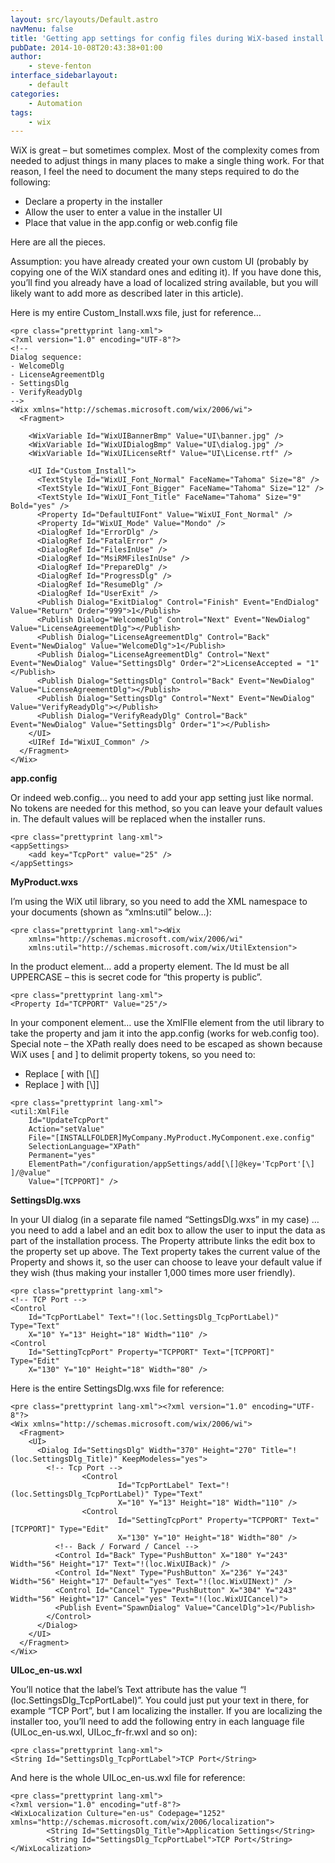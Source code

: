 ```yaml
---
layout: src/layouts/Default.astro
navMenu: false
title: 'Getting app settings for config files during WiX-based install'
pubDate: 2014-10-08T20:43:38+01:00
author:
    - steve-fenton
interface_sidebarlayout:
    - default
categories:
    - Automation
tags:
    - wix
---
```


WiX is great – but sometimes complex. Most of the complexity comes from needed to adjust things in many places to make a single thing work. For that reason, I feel the need to document the many steps required to do the following:

- Declare a property in the installer
- Allow the user to enter a value in the installer UI
- Place that value in the app.config or web.config file

Here are all the pieces.

Assumption: you have already created your own custom UI (probably by copying one of the WiX standard ones and editing it). If you have done this, you’ll find you already have a load of localized string available, but you will likely want to add more as described later in this article).

Here is my entire Custom\_Install.wxs file, just for reference…

```
<pre class="prettyprint lang-xml">
<?xml version="1.0" encoding="UTF-8"?>
<!--
Dialog sequence:
- WelcomeDlg
- LicenseAgreementDlg
- SettingsDlg
- VerifyReadyDlg
-->
<Wix xmlns="http://schemas.microsoft.com/wix/2006/wi">
  <Fragment>
   
    <WixVariable Id="WixUIBannerBmp" Value="UI\banner.jpg" />
    <WixVariable Id="WixUIDialogBmp" Value="UI\dialog.jpg" />
    <WixVariable Id="WixUILicenseRtf" Value="UI\License.rtf" />
   
    <UI Id="Custom_Install">
      <TextStyle Id="WixUI_Font_Normal" FaceName="Tahoma" Size="8" />
      <TextStyle Id="WixUI_Font_Bigger" FaceName="Tahoma" Size="12" />
      <TextStyle Id="WixUI_Font_Title" FaceName="Tahoma" Size="9" Bold="yes" />
      <Property Id="DefaultUIFont" Value="WixUI_Font_Normal" />
      <Property Id="WixUI_Mode" Value="Mondo" />
      <DialogRef Id="ErrorDlg" />
      <DialogRef Id="FatalError" />
      <DialogRef Id="FilesInUse" />
      <DialogRef Id="MsiRMFilesInUse" />
      <DialogRef Id="PrepareDlg" />
      <DialogRef Id="ProgressDlg" />
      <DialogRef Id="ResumeDlg" />
      <DialogRef Id="UserExit" />
      <Publish Dialog="ExitDialog" Control="Finish" Event="EndDialog" Value="Return" Order="999">1</Publish>
      <Publish Dialog="WelcomeDlg" Control="Next" Event="NewDialog" Value="LicenseAgreementDlg"></Publish>
      <Publish Dialog="LicenseAgreementDlg" Control="Back" Event="NewDialog" Value="WelcomeDlg">1</Publish>
      <Publish Dialog="LicenseAgreementDlg" Control="Next" Event="NewDialog" Value="SettingsDlg" Order="2">LicenseAccepted = "1"</Publish>
      <Publish Dialog="SettingsDlg" Control="Back" Event="NewDialog" Value="LicenseAgreementDlg"></Publish>
      <Publish Dialog="SettingsDlg" Control="Next" Event="NewDialog" Value="VerifyReadyDlg"></Publish>
      <Publish Dialog="VerifyReadyDlg" Control="Back" Event="NewDialog" Value="SettingsDlg" Order="1"></Publish>
    </UI>
    <UIRef Id="WixUI_Common" />
  </Fragment>
</Wix>
```
**app.config**

Or indeed web.config… you need to add your app setting just like normal. No tokens are needed for this method, so you can leave your default values in. The default values will be replaced when the installer runs.

```
<pre class="prettyprint lang-xml">
<appSettings>
    <add key="TcpPort" value="25" />
</appSettings>
```
**MyProduct.wxs**

I’m using the WiX util library, so you need to add the XML namespace to your documents (shown as “xmlns:util” below…):

```
<pre class="prettyprint lang-xml"><Wix
    xmlns="http://schemas.microsoft.com/wix/2006/wi"
    xmlns:util="http://schemas.microsoft.com/wix/UtilExtension">
```
In the product element… add a property element. The Id must be all UPPERCASE – this is secret code for “this property is public”.

```
<pre class="prettyprint lang-xml">
<Property Id="TCPPORT" Value="25"/>
```
In your component element… use the XmlFIle element from the util library to take the property and jam it into the app.config (works for web.config too). Special note – the XPath really does need to be escaped as shown because WiX uses \[ and \] to delimit property tokens, so you need to:

- Replace \[ with \[\\\[\]
- Replace \] with \[\\\]\]

```
<pre class="prettyprint lang-xml">
<util:XmlFile
    Id="UpdateTcpPort"
    Action="setValue"
    File="[INSTALLFOLDER]MyCompany.MyProduct.MyComponent.exe.config"
    SelectionLanguage="XPath"
    Permanent="yes"
    ElementPath="/configuration/appSettings/add[\[]@key='TcpPort'[\] ]/@value"
    Value="[TCPPORT]" />
```
**SettingsDlg.wxs**

In your UI dialog (in a separate file named “SettingsDlg.wxs” in my case) … you need to add a label and an edit box to allow the user to input the data as part of the installation process. The Property attribute links the edit box to the property set up above. The Text property takes the current value of the Property and shows it, so the user can choose to leave your default value if they wish (thus making your installer 1,000 times more user friendly).

```
<pre class="prettyprint lang-xml">
<!-- TCP Port -->
<Control
    Id="TcpPortLabel" Text="!(loc.SettingsDlg_TcpPortLabel)" Type="Text"
    X="10" Y="13" Height="18" Width="110" />
<Control
    Id="SettingTcpPort" Property="TCPPORT" Text="[TCPPORT]" Type="Edit"
    X="130" Y="10" Height="18" Width="80" />
```
Here is the entire SettingsDlg.wxs file for reference:

```
<pre class="prettyprint lang-xml"><?xml version="1.0" encoding="UTF-8"?>
<Wix xmlns="http://schemas.microsoft.com/wix/2006/wi">
  <Fragment>
    <UI>
      <Dialog Id="SettingsDlg" Width="370" Height="270" Title="!(loc.SettingsDlg_Title)" KeepModeless="yes">
        <!-- Tcp Port -->
                <Control
                        Id="TcpPortLabel" Text="!(loc.SettingsDlg_TcpPortLabel)" Type="Text"
                        X="10" Y="13" Height="18" Width="110" />
                <Control
                        Id="SettingTcpPort" Property="TCPPORT" Text="[TCPPORT]" Type="Edit"
                        X="130" Y="10" Height="18" Width="80" />
          <!-- Back / Forward / Cancel -->
          <Control Id="Back" Type="PushButton" X="180" Y="243" Width="56" Height="17" Text="!(loc.WixUIBack)" />
          <Control Id="Next" Type="PushButton" X="236" Y="243" Width="56" Height="17" Default="yes" Text="!(loc.WixUINext)" />
          <Control Id="Cancel" Type="PushButton" X="304" Y="243" Width="56" Height="17" Cancel="yes" Text="!(loc.WixUICancel)">
          <Publish Event="SpawnDialog" Value="CancelDlg">1</Publish>
        </Control>
      </Dialog>
    </UI>
  </Fragment>
</Wix>
```
**UILoc\_en-us.wxl**

You’ll notice that the label’s Text attribute has the value “!(loc.SettingsDlg\_TcpPortLabel)”. You could just put your text in there, for example “TCP Port”, but I am localizing the installer. If you are localizing the installer too, you’ll need to add the following entry in each language file (UILoc\_en-us.wxl, UILoc\_fr-fr.wxl and so on):

```
<pre class="prettyprint lang-xml">
<String Id="SettingsDlg_TcpPortLabel">TCP Port</String>
```
And here is the whole UILoc\_en-us.wxl file for reference:

```
<pre class="prettyprint lang-xml">
<?xml version="1.0" encoding="utf-8"?>
<WixLocalization Culture="en-us" Codepage="1252" xmlns="http://schemas.microsoft.com/wix/2006/localization">
        <String Id="SettingsDlg_Title">Application Settings</String>
        <String Id="SettingsDlg_TcpPortLabel">TCP Port</String>
</WixLocalization>
```
